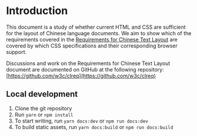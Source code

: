 # Introduction

This document is a study of whether current HTML and CSS are sufficient for the layout of Chinese language documents. We aim to show which of the requirements covered in the [Requirements for Chinese Text Layout](https://www.w3.org/TR/clreq/) are covered by which CSS specifications and their corresponding browser support.

Discussions and work on the Requirements for Chinese Text Layout document are documented on GitHub at the following repository: [https://github.com/w3c/clreq](https://github.com/w3c/clreq)

## Local development

1. Clone the git repository
2. Run `yarn` or `npm install`
3. To start writing, run `yarn docs:dev` or `npm run docs:dev`
4. To build static assets, run `yarn docs:build` or `npm run docs:build`

